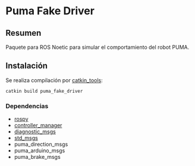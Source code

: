 # Puma Fake Driver

## Resumen

Paquete para ROS Noetic para simular el comportamiento del robot PUMA.

## Instalación

Se realiza compilación por [catkin_tools](https://catkin-tools.readthedocs.io/en/latest/):

    catkin build puma_fake_driver

### Dependencias

- [rospy](http://wiki.ros.org/rospy)
- [controller_manager](http://wiki.ros.org/controller_manager)
- [diagnostic_msgs](http://wiki.ros.org/move_base_msgs)
- [std_msgs](http://wiki.ros.org/std_msgs)
- puma_direction_msgs
- puma_arduino_msgs
- puma_brake_msgs

##
